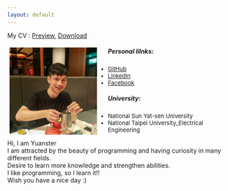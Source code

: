 ```yaml
---
layout: default
---
```

<style>
    .image-container{
      max-width: 100%;
      margin: 5px;
    }

    .image_right{
      float: right;
    }

    .image_left{
      float: left;
      margin-right: 25px;
    }
    
    li{
        font-size: 13px;
    }
</style>

My CV : [Preview](./docs/CV.pdf), <a href="https://github.com/YaoyuanHsu/Yuanster/raw/gh-pages/docs/CV.pdf" target="_self">Download</a>

<div class="image-container">
    <img class="image_left" src="index_profile.jpg" alt="drawing" width="200"/>
    <h5>Personal lilnks:</h5>
    <ul>
        <li><a href="https://github.com/YaoyuanHsu" target="_self">GitHub</a></li>
        <li><a href="https://www.linkedin.com/in/yaoyuan-hsu/" target="_self">LinkedIn</a></li>
        <li><a href="https://www.facebook.com/profile.php?id=100000597043596" target="_self">Facebook</a></li>
    </ul>
    <h5>University:</h5>
    <ul>
        <li>National Sun Yat-sen University</li><li>National Taipei University_Electrical Engineering</li>
    </ul>
</div>  

Hi, I am Yuanster  
    I am attracted by the beauty of programming and having curiosity in many different fields.  
    Desire to learn more knowledge and strengthen abilities.  
    I like programming, so I learn it!!  
    Wish you have a nice day :) 
